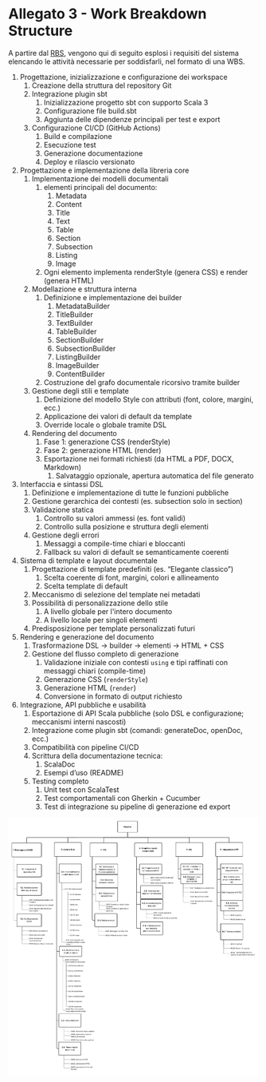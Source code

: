 # Allegato 3 - Work Breakdown Structure

A partire dal [RBS](../process/Allegato-2.md), vengono qui di seguito esplosi i requisiti del sistema elencando le attività necessarie per soddisfarli, nel formato di una WBS.

1. Progettazione, inizializzazione e configurazione dei workspace
    1. Creazione della struttura del repository Git
    2. Integrazione plugin sbt
       1. Inizializzazione progetto sbt con supporto Scala 3
       2. Configurazione file build.sbt
       3. Aggiunta delle dipendenze principali per test e export
    3. Configurazione CI/CD (GitHub Actions)
        1. Build e compilazione
        2. Esecuzione test
        3. Generazione documentazione
        4. Deploy e rilascio versionato
2. Progettazione e implementazione della libreria core
    1. Implementazione dei modelli documentali
        1. elementi principali del documento:
            1. Metadata
            2. Content
            3. Title
            4. Text
            5. Table
            6. Section
            7. Subsection
            8. Listing
            9. Image
        2. Ogni elemento implementa renderStyle (genera CSS) e render (genera HTML)
    2. Modellazione e struttura interna
        1. Definizione e implementazione dei builder
            1. MetadataBuilder
            2. TitleBuilder
            3. TextBuilder
            4. TableBuilder
            5. SectionBuilder
            6. SubsectionBuilder
            7. ListingBuilder
            8. ImageBuilder
            9. ContentBuilder
        2. Costruzione del grafo documentale ricorsivo tramite builder
    3. Gestione degli stili e template
        1. Definizione del modello Style con attributi (font, colore, margini, ecc.)
        2. Applicazione dei valori di default da template
        3. Override locale o globale tramite DSL
    4. Rendering del documento
        1. Fase 1: generazione CSS (renderStyle)
        2. Fase 2: generazione HTML (render)
        3. Esportazione nei formati richiesti (da HTML a PDF, DOCX, Markdown)
           1. Salvataggio opzionale, apertura automatica del file generato
3. Interfaccia e sintassi DSL
    1. Definizione e implementazione di tutte le funzioni pubbliche
    2. Gestione gerarchica dei contesti (es. subsection solo in section)
    3. Validazione statica
        1. Controllo su valori ammessi (es. font validi)
        2. Controllo sulla posizione e struttura degli elementi
    4. Gestione degli errori
        1. Messaggi a compile-time chiari e bloccanti
        2. Fallback su valori di default se semanticamente coerenti
4. Sistema di template e layout documentale
    1. Progettazione di template predefiniti (es. “Elegante classico”)
        1. Scelta coerente di font, margini, colori e allineamento
        2. Scelta template di default
    2. Meccanismo di selezione del template nei metadati
    3. Possibilità di personalizzazione dello stile
        1. A livello globale per l'intero documento
        2. A livello locale per singoli elementi
    4. Predisposizione per template personalizzati futuri
5. Rendering e generazione del documento
   1. Trasformazione DSL → builder → elementi → HTML + CSS
   2. Gestione del flusso completo di generazione
      1. Validazione iniziale con contesti `using` e tipi raffinati con messaggi chiari (compile-time)
      2. Generazione CSS (`renderStyle`)
      3. Generazione HTML (`render`)
      4. Conversione in formato di output richiesto
6. Integrazione, API pubbliche e usabilità
    1. Esportazione di API Scala pubbliche (solo DSL e configurazione; meccanismi interni nascosti)
    2. Integrazione come plugin sbt (comandi: generateDoc, openDoc, ecc.)
    3. Compatibilità con pipeline CI/CD
    4. Scrittura della documentazione tecnica:
        1. ScalaDoc
        2. Esempi d’uso (README)
    5. Testing completo
        1. Unit test con ScalaTest
        2. Test comportamentali con Gherkin + Cucumber
        3. Test di integrazione su pipeline di generazione ed export

![RBS](../diagram/WBS.png)
